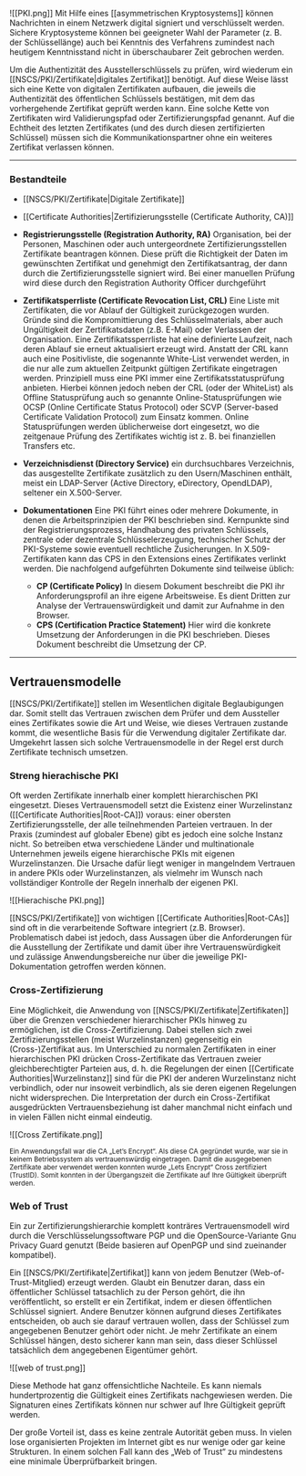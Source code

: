 
![[PKI.png]]
Mit Hilfe eines [[asymmetrischen Kryptosystems]] können Nachrichten in einem Netzwerk digital signiert und verschlüsselt werden. Sichere Kryptosysteme können bei geeigneter Wahl der Parameter (z. B. der Schlüssellänge) auch bei Kenntnis des Verfahrens zumindest nach heutigem Kenntnisstand nicht in überschaubarer Zeit gebrochen werden.

Um die Authentizität des Ausstellerschlüssels zu prüfen, wird wiederum ein [[NSCS/PKI/Zertifikate|digitales Zertifikat]] benötigt. Auf diese Weise lässt sich eine Kette von digitalen Zertifikaten aufbauen, die jeweils die Authentizität des öffentlichen Schlüssels bestätigen, mit dem das vorhergehende Zertifikat geprüft werden kann. Eine solche Kette von Zertifikaten wird Validierungspfad oder Zertifizierungspfad genannt. Auf die Echtheit des letzten Zertifikates (und des durch diesen zertifizierten Schlüssel) müssen sich die Kommunikationspartner ohne ein weiteres Zertifikat verlassen können.

---

### Bestandteile
- [[NSCS/PKI/Zertifikate|Digitale Zertifikate]]
- [[Certificate Authorities|Zertifizierungsstelle (Certificate Authority, CA)]]
- **Registrierungsstelle (Registration Authority, RA)**
  Organisation, bei der Personen, Maschinen oder auch untergeordnete Zertifizierungsstellen Zertifikate beantragen können. Diese prüft die Richtigkeit der Daten im gewünschten Zertifikat und genehmigt den Zertifikatsantrag, der dann durch die Zertifizierungsstelle signiert wird. Bei einer manuellen Prüfung wird diese durch den Registration Authority Officer durchgeführt
  
- **Zertifikatsperrliste (Certificate Revocation List, CRL)**
  Eine Liste mit Zertifikaten, die vor Ablauf der Gültigkeit zurückgezogen wurden. Gründe sind die Kompromittierung des Schlüsselmaterials, aber auch Ungültigkeit der Zertifikatsdaten (z.B. E-Mail) oder Verlassen der Organisation. Eine Zertifikatssperrliste hat eine definierte Laufzeit, nach deren Ablauf sie erneut aktualisiert erzeugt wird. Anstatt der CRL kann auch eine Positivliste, die sogenannte White-List verwendet werden, in die nur alle zum aktuellen Zeitpunkt gültigen Zertifikate eingetragen werden. Prinzipiell muss eine PKI immer eine Zertifikatsstatusprüfung anbieten. Hierbei können jedoch neben der CRL (oder der WhiteList) als Offline Statusprüfung auch so genannte Online-Statusprüfungen wie OCSP (Online Certificate Status Protocol) oder SCVP (Server-based Certificate Validation Protocol) zum Einsatz kommen. Online Statusprüfungen werden üblicherweise dort eingesetzt, wo die zeitgenaue Prüfung des Zertifikates wichtig ist z. B. bei finanziellen Transfers etc.
  
- **Verzeichnisdienst (Directory Service)**
  ein durchsuchbares Verzeichnis, das ausgestellte Zertifikate zusätzlich zu den Usern/Maschinen enthält, meist ein LDAP-Server (Active Directory, eDirectory, OpendLDAP), seltener ein X.500-Server.
  
- **Dokumentationen**
  Eine PKI führt eines oder mehrere Dokumente, in denen die Arbeitsprinzipien der PKI beschrieben sind. Kernpunkte sind der Registrierungsprozess, Handhabung des privaten Schlüssels, zentrale oder dezentrale Schlüsselerzeugung, technischer Schutz der PKI-Systeme sowie eventuell rechtliche Zusicherungen. In X.509-Zertifikaten kann das CPS in den Extensions eines Zertifikates verlinkt werden. Die nachfolgend aufgeführten Dokumente sind teilweise üblich:
  
  -  **CP (Certificate Policy)**
    In diesem Dokument beschreibt die PKI ihr Anforderungsprofil an ihre eigene Arbeitsweise. Es dient Dritten zur Analyse der Vertrauenswürdigkeit und damit zur Aufnahme in den Browser.
  - **CPS (Certification Practice Statement)**
	Hier wird die konkrete Umsetzung der Anforderungen in die PKI beschrieben. Dieses Dokument beschreibt die Umsetzung der CP.

---

## Vertrauensmodelle

[[NSCS/PKI/Zertifikate]] stellen im Wesentlichen digitale Beglaubigungen dar. Somit stellt das Vertrauen zwischen dem Prüfer und dem Aussteller eines Zertifikates sowie die Art und Weise, wie dieses Vertrauen zustande kommt, die wesentliche Basis für die Verwendung digitaler Zertifikate dar. Umgekehrt lassen sich solche Vertrauensmodelle in der Regel erst durch Zertifikate technisch umsetzen.

### Streng hierachische PKI
Oft werden Zertifikate innerhalb einer komplett hierarchischen PKI eingesetzt. Dieses Vertrauensmodell setzt die Existenz einer Wurzelinstanz ([[Certificate Authorities|Root-CA]]) voraus: einer obersten Zertifizierungsstelle, der alle teilnehmenden Parteien vertrauen. In der Praxis (zumindest auf globaler Ebene) gibt es jedoch eine solche Instanz nicht. So betreiben etwa verschiedene Länder und multinationale Unternehmen jeweils eigene hierarchische PKIs mit eigenen Wurzelinstanzen. Die Ursache dafür liegt weniger in mangelndem Vertrauen in andere PKIs oder Wurzelinstanzen, als vielmehr im Wunsch nach vollständiger Kontrolle der Regeln innerhalb der eigenen PKI.

![[Hierachische PKI.png]]

[[NSCS/PKI/Zertifikate]] von wichtigen [[Certificate Authorities|Root-CAs]] sind oft in die verarbeitende Software integriert (z.B. Browser). Problematisch dabei ist jedoch, dass Aussagen über die Anforderungen für die Ausstellung der Zertifikate und damit über ihre Vertrauenswürdigkeit und zulässige Anwendungsbereiche nur über die jeweilige PKI-Dokumentation getroffen werden können.

### Cross-Zertifizierung
Eine Möglichkeit, die Anwendung von [[NSCS/PKI/Zertifikate|Zertifikaten]] über die Grenzen verschiedener hierarchischer PKIs hinweg zu ermöglichen, ist die Cross-Zertifizierung. Dabei stellen sich zwei Zertifizierungsstellen (meist Wurzelinstanzen) gegenseitig ein (Cross-)Zertifikat aus. Im Unterschied zu normalen Zertifikaten in einer hierarchischen PKI drücken Cross-Zertifikate das Vertrauen zweier gleichberechtigter Parteien aus, d. h. die Regelungen der einen [[Certificate Authorities|Wurzelinstanz]] sind für die PKI der anderen Wurzelinstanz nicht verbindlich, oder nur insoweit verbindlich, als sie deren eigenen Regelungen nicht widersprechen. Die Interpretation der durch ein Cross-Zertifikat ausgedrückten Vertrauensbeziehung ist daher manchmal nicht einfach und in vielen Fällen nicht einmal eindeutig.

![[Cross Zertifikate.png]]

<small>
Ein Anwendungsfall war die CA „Let’s Encrypt“. Als diese CA gegründet wurde, war sie in keinem Betriebssystem als vertrauenswürdig eingetragen. Damit die ausgegebenen Zertifikate aber verwendet werden konnten wurde „Lets Encrypt“ Cross zertifiziert (TrustID). Somit konnten in der Übergangszeit die Zertifikate auf Ihre Gültigkeit überprüft werden.
</small>

### Web of Trust
Ein zur Zertifizierungshierarchie komplett konträres Vertrauensmodell wird durch die Verschlüsselungssoftware PGP und die OpenSource-Variante Gnu Privacy Guard genutzt (Beide basieren auf OpenPGP und sind zueinander kompatibel).

Ein [[NSCS/PKI/Zertifikate|Zertifikat]] kann von jedem Benutzer (Web-of-Trust-Mitglied) erzeugt werden. Glaubt ein Benutzer daran, dass ein öffentlicher Schlüssel tatsachlich zu der Person gehört, die ihn veröffentlicht, so erstellt er ein Zertifikat, indem er diesen öffentlichen Schlüssel signiert. Andere Benutzer können aufgrund dieses Zertifikates entscheiden, ob auch sie darauf vertrauen wollen, dass der Schlüssel zum angegebenen Benutzer gehört oder nicht. Je mehr Zertifikate an einem Schlüssel hängen, desto sicherer kann man sein, dass dieser Schlüssel tatsächlich dem angegebenen Eigentümer gehört.

![[web of trust.png]]

Diese Methode hat ganz offensichtliche Nachteile. Es kann niemals hundertprozentig die Gültigkeit eines Zertifikats nachgewiesen werden. Die Signaturen eines Zertifikats können nur schwer auf Ihre Gültigkeit geprüft werden.

Der große Vorteil ist, dass es keine zentrale Autorität geben muss. In vielen lose organisierten Projekten im Internet gibt es nur wenige oder gar keine Strukturen. In einem solchen Fall kann des „Web of Trust“ zu mindestens eine minimale Überprüfbarkeit bringen.